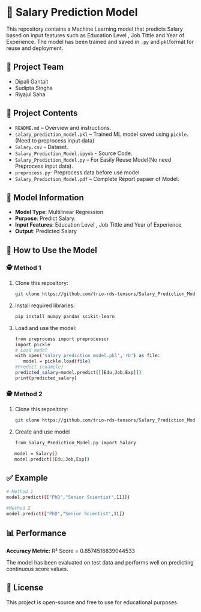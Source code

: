 # 💸 Salary Prediction Model

This repository contains a Machine Learning model that predicts Salary based on input features such as Education Level , Job Tittle and Year of Experience. The model has been trained and saved in `.py` and `pkl`format for reuse and deployment.

## 👥 Project Team
- Dipali Gantait
- Sudipta Singha
- Riyajul Saha

## 📁 Project Contents

- `README.md` – Overview and instructions.
- `salary_prediction_model.pkl` – Trained ML model saved using `pickle`.(Need to preprocess input data)
- `Salary.csv` – Dataset.
- `Salary_Prediction_Model.ipynb` - Source Code.
- `Salary_Prediction_Model.py` – For Easily Reuse Model(No need Preprocess input data).
- `preprocess.py`- Preprocess data before use model
- `Salary_Prediction_Model.pdf` – Complete Report papaer of Model.

## 🧠 Model Information

- **Model Type**: Multilinear Regression
- **Purpose**: Predict Salary.
- **Input Features**:  Education Level , Job Tittle and Year of Experience
- **Output**: Predicted Salary

## 🧪 How to Use the Model
### 🕵️ Method 1

1. Clone this repository:
   ```bash
   git clone https://github.com/trio-rds-tensors/Salary_Prediction_Model.git

2. Install required libraries:
   ```bash
   pip install numpy pandas scikit-learn
3. Load and use the model:
   ```bash
   from preprocess import preprocessor
   import pickle
   # Load model
   with open('salary_prediction_model.pkl','rb') as file:
      model = pickle.load(file)
   #Predict (example)
   predicted_salary=model.predict([[Edu,Job,Exp]])
   print(predicted_salary)
### 🕵️ Method 2
1. Clone this repository:
   ```bash
   git clone https://github.com/trio-rds-tensors/Salary_Prediction_Model.git
   ```
2. Create and use model
   ```bash
   from Salary_Prediction_Model.py import Salary
```bash
   model = Salary()
   model.predict([Edu,Job,Exp])
```
## ✅ Example
   ```bash
   # Method 1
   model.predict([["PhD","Senior Scientist",11]])
```
  ```bash
#Method 2
  model.predict(["PhD","Senior Scientist",11])
```
## 📊 Performance
**Accuracy Metric:** R² Score = 0.8574516839044533

The model has been evaluated on test data and performs well on predicting continuous score values.

## 📜 License
This project is open-source and free to use for educational purposes.
